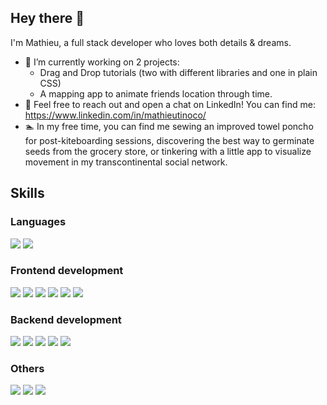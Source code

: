 ## Hey there 👋

I'm Mathieu, a full stack developer who loves both details & dreams.

- 🌱 I’m currently working on 2 projects:
    - Drag and Drop tutorials (two with different libraries and one in plain CSS)
    - A mapping app to animate friends location through time.
- 💬 Feel free to reach out and open a chat on LinkedIn! You can find me: https://www.linkedin.com/in/mathieutinoco/
- 🏊 In my free time, you can find me sewing an improved towel poncho for post-kiteboarding sessions, discovering the best way to germinate seeds from the grocery store, or tinkering with a little app to visualize movement in my transcontinental social network.

## Skills
### Languages
<p align-"left">
<img src="https://img.shields.io/badge/javascript-ffeb3b?style=for-the-badge&logo=javascript&logoColor=black">
<img src="https://img.shields.io/badge/typescript-037acb?style=for-the-badge&logo=typescript&logoColor=white">
</p>

### Frontend development
<p align-"left">
<img src="https://img.shields.io/badge/react-5ed3f3?style=for-the-badge&logo=react&logoColor=black">
<img src="https://img.shields.io/badge/angular-254bdd?style=for-the-badge&logo=angular&logoColor=white">
<img src="https://img.shields.io/badge/html5-cf5533?style=for-the-badge&logo=html5&logoColor=white">
<img src="https://img.shields.io/badge/css3-254bdd?style=for-the-badge&logo=css3&logoColor=white">
<img src="https://img.shields.io/badge/bootstrap-7735f9?style=for-the-badge&logo=bootstrap&logoColor=white">
<img src="https://img.shields.io/badge/Tailwindcss-F7F7F7?style=for-the-badge&logo=tailwindcss&logoColor=07B0CE">
</p>

### Backend development
<p align-"left">
<img src="https://img.shields.io/badge/node.js-87bf01?style=for-the-badge&logo=node.js&logoColor=white">
<img src="https://img.shields.io/badge/express-f5f5f5?style=for-the-badge&logo=express&logoColor=black">
<img src="https://img.shields.io/badge/koa-eaeaea?style=for-the-badge&logo=koa&logoColor=black">
<img src="https://img.shields.io/badge/postgresql-31658c?style=for-the-badge&logo=postgresql&logoColor=white">
<img src="https://img.shields.io/badge/mongodb-4caf50?style=for-the-badge&logo=mongodb&logoColor=white">
</p>

### Others
<p align-"left">
<img src="https://img.shields.io/badge/jest-944058?style=for-the-badge&logo=jest&logoColor=white">
<img src="https://img.shields.io/badge/github-e6e6e6?style=for-the-badge&logo=github&logoColor=black">
<img src="https://img.shields.io/badge/postman-f76936?style=for-the-badge&logo=postman&logoColor=white">
</p>


<!--
<img src="https://img.shields.io/badge/cypress-1F2937?style=for-the-badge&logo=cypress&logoColor=white">
- 🌱 I’m currently learning a lot about maps and CSS animations
- 🔭 I’m currently working on a relationship map project whose main goal is to animate people's location through years.
- 👯 I’m looking to collaborate on ...
- 💬 Ask me about ...

**Mathinoc/Mathinoc** is a ✨ _special_ ✨ repository because its `README.md` (this file) appears on your GitHub profile.
-->
